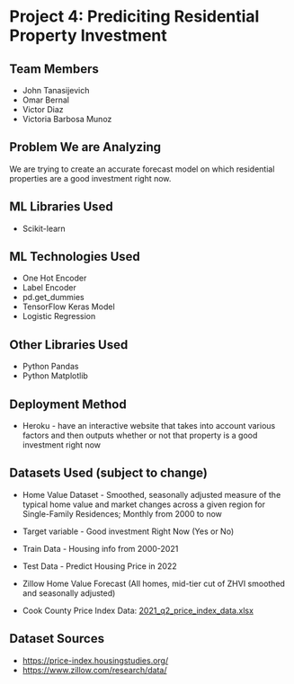 # Project 4: Prediciting Residential Property Investment
## Team Members
* John Tanasijevich
* Omar Bernal
* Victor Diaz
* Victoria Barbosa Munoz
## Problem We are Analyzing
We are trying to create an accurate forecast model on which residential properties are a good investment right now.
## ML Libraries Used
* Scikit-learn
## ML Technologies Used
* One Hot Encoder
* Label Encoder
* pd.get_dummies
* TensorFlow Keras Model
* Logistic Regression
## Other Libraries Used
* Python Pandas
* Python Matplotlib
## Deployment Method
* Heroku - have an interactive website that takes into account various factors and then outputs whether or not that property is a good investment right now

## Datasets Used (subject to change)
* Home Value Dataset - Smoothed, seasonally adjusted measure of the typical home value and market changes across a given region for Single-Family Residences; Monthly from 2000 to now
* Target variable - Good investment Right Now (Yes or No)
* Train Data - Housing info from 2000-2021
* Test Data - Predict Housing Price in 2022 

* Zillow Home Value Forecast (All homes, mid-tier cut of ZHVI smoothed and seasonally adjusted)

* Cook County Price Index Data: 
[2021_q2_price_index_data.xlsx](https://github.com/tanasijevich/project4/files/8403066/2021_q2_price_index_data.xlsx)
## Dataset Sources
* https://price-index.housingstudies.org/
* https://www.zillow.com/research/data/
